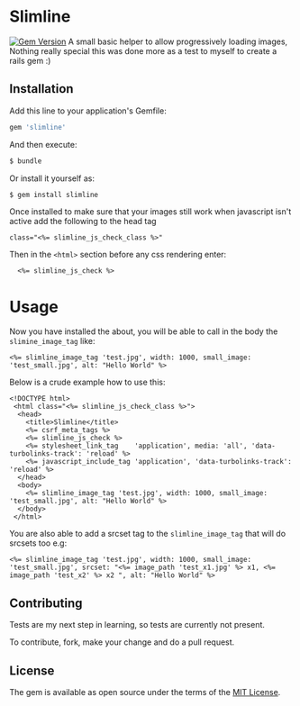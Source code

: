 # Slimline
[![Gem Version](https://badge.fury.io/rb/slimline.svg)](https://badge.fury.io/rb/slimline)
A small basic helper to allow progressively loading images, Nothing really special this was done more as a test to myself to create a rails gem :)

## Installation
Add this line to your application's Gemfile:

```ruby
gem 'slimline'
```

And then execute:
```bash
$ bundle
```

Or install it yourself as:
```bash
$ gem install slimline
```

Once installed to make sure that your images still work when javascript isn't active add the following to the head tag

```erb
class="<%= slimline_js_check_class %>"
```

Then in the `<html>` section before any css rendering enter:
```erb
  <%= slimline_js_check %>
```

# Usage

Now you have installed the about, you will be able to call in the body the `slimine_image_tag` like:

```erb
<%= slimline_image_tag 'test.jpg', width: 1000, small_image: 'test_small.jpg', alt: "Hello World" %>
```

Below is a crude example how to use this:
```erb
<!DOCTYPE html>
 <html class="<%= slimline_js_check_class %>">
  <head>
    <title>Slimline</title>
    <%= csrf_meta_tags %>
    <%= slimline_js_check %>
    <%= stylesheet_link_tag    'application', media: 'all', 'data-turbolinks-track': 'reload' %>
    <%= javascript_include_tag 'application', 'data-turbolinks-track': 'reload' %>
  </head>
  <body>
    <%= slimline_image_tag 'test.jpg', width: 1000, small_image: 'test_small.jpg', alt: "Hello World" %>
  </body>
 </html>
```

You are also able to add a srcset tag to the `slimline_image_tag` that will do srcsets too e.g:

```erb
<%= slimline_image_tag 'test.jpg', width: 1000, small_image: 'test_small.jpg', srcset: "<%= image_path 'test_x1.jpg' %> x1, <%= image_path 'test_x2' %> x2 ", alt: "Hello World" %>
```

## Contributing
Tests are my next step in learning, so tests are currently not present.

To contribute, fork, make your change and do a pull request.

## License
The gem is available as open source under the terms of the [MIT License](http://opensource.org/licenses/MIT).
